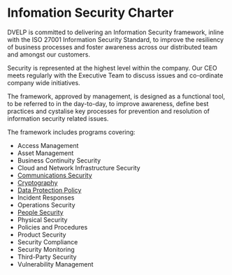 # Infomation Security Charter

DVELP is committed to delivering an Information Security framework, inline
with the ISO 27001 Information Security Standard, to improve the resiliency of
business processes and foster awareness across our distributed team and amongst
our customers.

Security is represented at the highest level within the company. Our CEO
meets regularly with the Executive Team to discuss issues and co-ordinate
company wide initiatives.

The framework, approved by management, is designed as a functional tool, to be
referred to in the day-to-day, to improve awareness, define best practices and
cystalise key processes for prevention and resolution of information security
related issues.

The framework includes programs covering:

* Access Management
* Asset Management
* Business Continuity Security
* Cloud and Network Infrastructure Security
* [Communications Security](info-communication-policy.md)
* [Cryptography](use-of-cryptographic-controls-policy.md)
* [Data Protection Policy](data-protection-policy.md)
* Incident Responses
* Operations Security
* [People Security](people-security.md)
* Physical Security
* Policies and Procedures
* Product Security
* Security Compliance
* Security Monitoring
* Third-Party Security
* Vulnerability Management

